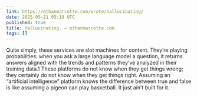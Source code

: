 ```yaml
---
link: https://ethanmarcotte.com/wrote/hallucinating/
date: 2025-05-21 05:18 UTC
published: true
title: Hallucinating. — ethanmarcotte.com
tags: []
---
```


Quite simply, these services are slot machines for content. They’re playing probabilities: when you ask a large language model a question, it returns answers aligned with the trends and patterns they’ve analyzed in their training data.1 These platforms do not know when they get things wrong; they certainly do not know when they get things right. Assuming an “artificial intelligence” platform knows the difference between true and false is like assuming a pigeon can play basketball. It just ain’t built for it.
